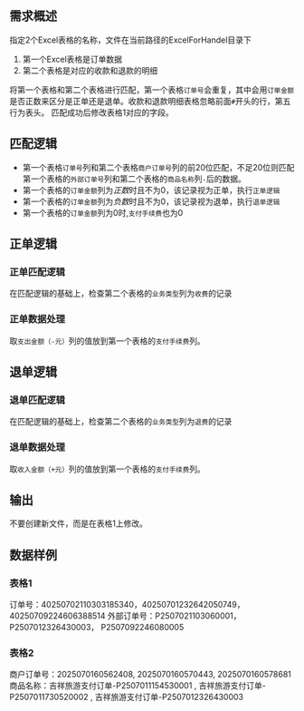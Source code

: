 <!--
 * @Author: cnLeoWu wzc1984@gmail.com
 * @Date: 2025-10-26 20:43:02
 * @LastEditors: cnLeoWu wzc1984@gmail.com
 * @LastEditTime: 2025-10-26 23:42:56
 * @FilePath: \excel-merge\request.md
 * @Description: 这是默认设置,请设置`customMade`, 打开koroFileHeader查看配置 进行设置: https://github.com/OBKoro1/koro1FileHeader/wiki/%E9%85%8D%E7%BD%AE
-->

## 需求概述

指定2个Excel表格的名称，文件在当前路径的ExcelForHandel目录下

1. 第一个Excel表格是订单数据
2. 第二个表格是对应的收款和退款的明细

将第一个表格和第二个表格进行匹配，第一个表格`订单号`会重复，其中会用`订单金额`是否正数来区分是正单还是退单。收款和退款明细表格忽略前面`#`开头的行，第五行为表头。
匹配成功后修改表格1对应的字段。

## 匹配逻辑

- 第一个表格`订单号`列和第二个表格`商户订单号`列的前20位匹配，不足20位则匹配第一个表格的`外部订单号`列和第二个表格的`商品名称`列`-`后的数据。
- 第一个表格的`订单金额`列为*正数*时且不为0，该记录视为正单，执行`正单逻辑`
- 第一个表格的`订单金额`列为*负数*时且不为0，该记录视为退单，执行`退单逻辑`
- 第一个表格的`订单金额`列为0时,`支付手续费`也为0

## 正单逻辑

### 正单匹配逻辑

在匹配逻辑的基础上，检查第二个表格的`业务类型`列为`收费`的记录

### 正单数据处理

取`支出金额（-元）`列的值放到第一个表格的`支付手续费`列。

## 退单逻辑

### 退单匹配逻辑

在匹配逻辑的基础上，检查第二个表格的`业务类型`列为`退费`的记录

### 退单数据处理

取`收入金额（+元）`列的值放到第一个表格的`支付手续费`列。

## 输出

不要创建新文件，而是在表格1上修改。

## 数据样例

### 表格1

订单号：40250702110303185340，40250701232642050749， 40250709224606388514
外部订单号：P2507021103060001，P2507012326430003， P2507092246080005

### 表格2

商户订单号：2025070160562408, 2025070160570443, 2025070160578681
商品名称：吉祥旅游支付订单-P2507011154530001 , 吉祥旅游支付订单-P2507011730520002 , 吉祥旅游支付订单-P2507012326430003
